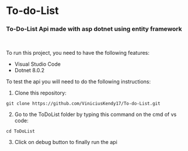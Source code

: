 # To-do-List

<h3>To-Do-List Api made with asp dotnet using entity framework</h3>
<br>

<p>To run this project, you need to have the following features:</p>

* Visual Studio Code
* Dotnet 8.0.2

To test the api you will need to do the following instructions:

1. Clone this repository:

```
git clone https://github.com/ViniciusKendy17/To-do-List.git
```

2. Go to the ToDoList folder by typing this command on the cmd of vs code:

```
cd ToDoList
```

3. Click on debug button to finally run the api
